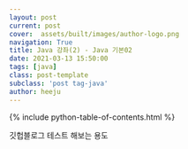 ```yaml
---
layout: post
current: post
cover:  assets/built/images/author-logo.png
navigation: True
title: Java 강좌(2) - Java 기본02
date: 2021-03-13 15:50:00
tags: [java]
class: post-template
subclass: 'post tag-java'
author: heeju
---
```


{% include python-table-of-contents.html %}

깃헙블로그 테스트 해보는 용도
